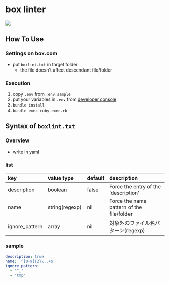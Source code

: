 # box linter

<img src="https://raw.githubusercontent.com/hanasuke/box-test/master/image/screenshot.png" witdth="300">

## How To Use
### Settings on box.com
- put `boxlint.txt` in target folder
  - the file doesn't affect descendant file/folder

### Execution
1. copy `.env` from `.env.sample`
2. put your variables in `.env` from [developer console](https://app.box.com/developers/console)
3. `bundle install`
4. `bundle exec ruby exec.rb`

## Syntax of `boxlint.txt`
### Overview
- write in yaml

### list
|key|value type|default|description|
|:---|:---|:---|:---|
|description|boolean|false|Force the entry of the 'description'|
|name|string(regexp)|nil|Force the name pattern of the file/folder|
|ignore_pattern|array|nil|対象外のファイル名パターン(regexp)|

### sample
```yaml
description: true
name: '^[0-9]{2}\..+$'
ignore_pattern:
  - '^_'
  - 'tmp'
```
